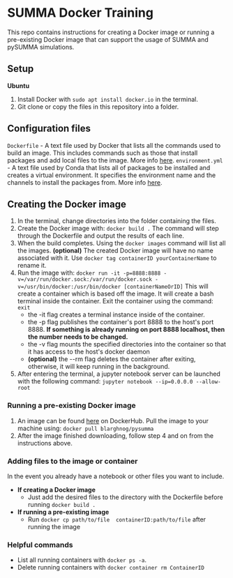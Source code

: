 # SUMMA Docker Training
This repo contains instructions for creating a Docker image or running a pre-existing Docker image that can support the usage of SUMMA and pySUMMA simulations.

## Setup
**Ubuntu**
1. Install Docker with `sudo apt install docker.io` in the terminal.
2. Git clone or copy the files in this repository into a folder.

## Configuration files
`Dockerfile` - A text file used by Docker that lists all the commands used to build an image. This includes commands such as those that install packages and add local files to the image. More info [here](https://docs.docker.com/engine/reference/builder/).
`environment.yml` - A text file used by Conda that lists all of packages to be installed and creates a virtual environment. It specifies the environment name and the channels to install the packages from. More info [here](https://docs.conda.io/projects/conda/en/latest/user-guide/tasks/manage-environments.html).

## Creating the Docker image
1. In the terminal, change directories into the folder containing the files.
2. Create the Docker image with:
`docker build .`
The command will step through the Dockerfile and output the results of each line.
3. When the build completes. Using the `docker images` command will list all the images. 
**(optional)** The created Docker image will have no name associated with it. Use `docker tag containerID yourContainerName` to rename it.
4. Run the image with:
`docker run -it -p=8888:8888 -v=/var/run/docker.sock:/var/run/docker.sock -v=/usr/bin/docker:/usr/bin/docker [containerNameOrID]`
This will create a container which is based off the image. It will create a bash terminal inside the container. Exit the container using the command: `exit`
    - the -it flag creates a terminal instance inside of the container.
    - the -p flag publishes the container's port 8888 to the host's port 8888. **If something is already running on port 8888 localhost, then the number needs to be changed.** 
    - the -v flag mounts the specified directories into the container so that it has access to the host's docker daemon
    - **(optional)** the --rm flag deletes the container after exiting, otherwise, it will keep running in the background. 
5. After entering the terminal, a jupyter notebook server can be launched  with the following command:
`jupyter notebook --ip=0.0.0.0 --allow-root`

### Running a pre-existing Docker image
1. An image can be found [here](https://hub.docker.com/r/blarghnog/pysumma) on DockerHub. Pull the image to your machine using:
`docker pull blarghnog/pysumma`
2. After the image finished downloading, follow step 4 and on from the instructions above.

### Adding files to the image or container
In the event you already have a notebook or other files you want to include.
- **If creating a Docker image**
    - Just add the desired files to the directory with the Dockerfile before running `docker build .`
- **If running a pre-existing image**
    - Run `docker cp path/to/file  containerID:path/to/file` after running the image 

### Helpful commands
- List all running containers with `docker ps -a`. 
- Delete running containers with `docker container rm ContainerID`
